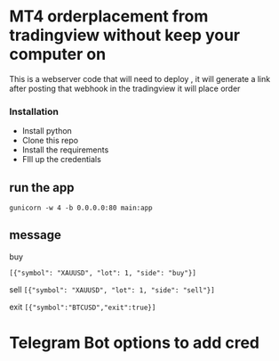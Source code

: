 # MT4 orderplacement from tradingview without keep your computer on 

This is a webserver code that will need to deploy , it will generate a link after posting that webhook in the tradingview it will place order 

### Installation 
- Install python 
- Clone this repo 
- Install the requirements 
- FIll up the credentials 

## run the app 
`gunicorn -w 4 -b 0.0.0.0:80 main:app`


## message 

buy 

`[{"symbol": "XAUUSD", "lot": 1, "side": "buy"}]`

sell 
`[{"symbol": "XAUUSD", "lot": 1, "side": "sell"}]`

exit
`[{"symbol":"BTCUSD","exit":true}]`

# Telegram Bot options to add cred